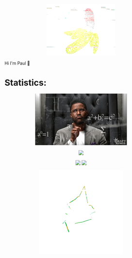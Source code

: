 <p align="center">
  <img width="45%" src="./assets/images/banana.gif" alt="" />
</p>

Hi I'm Paul 👋

# Statistics:
<p align="center">
  <img width="60%" src="./assets/images/stats.gif" alt="" />
</p>
<p align="center">
  <img src="https://github-readme-stats.vercel.app/api/wakatime?username=pauldev&show_icons=true&theme=dark"/>
</p>
<p align="center">
  <img src="https://github-readme-stats.vercel.app/api/top-langs/?username=pauldev20&theme=dark">
  <img src="https://github-readme-stats.vercel.app/api?username=pauldev20&theme=dark&line_height=40">
</p>

<p align="center">
  <img width="55%" src="./assets/images/cube.gif" alt="" />
</p>

<!--
[![Top Langs](https://github-readme-stats.vercel.app/api/top-langs/?username=pauldev20&theme=dark)](https://github.com/anuraghazra/github-readme-stats)
[![Anurag's GitHub stats](https://github-readme-stats.vercel.app/api?username=pauldev20&theme=dark&line_height=40)](https://github.com/anuraghazra/github-readme-stats)
**pauldev20/pauldev20** is a ✨ _special_ ✨ repository because its `README.md` (this file) appears on your GitHub profile.

Here are some ideas to get you started:

- 🔭 I’m currently working on ...
- 🌱 I’m currently learning ...
- 👯 I’m looking to collaborate on ...
- 🤔 I’m looking for help with ...
- 💬 Ask me about ...
- 📫 How to reach me: ...
- 😄 Pronouns: ...
- ⚡ Fun fact: ...

<img src="https://github-readme-streak-stats.herokuapp.com?user=pauldev20&theme=dark&date_format=M%20j%5B%2C%20Y%5D"/>
<img src="https://github-readme-stats.vercel.app/api?username=pauldev20&theme=dark&line_height=40">
<div style="width:100%">
  <div style="float:left;">
    <img width="40%" src="./assets/images/graph.gif" alt="" />
  </div>
  <div style="float:right;">
    <img width="40%" src="./assets/images/cube.gif" alt="" />
  </div>
</div>


-->
